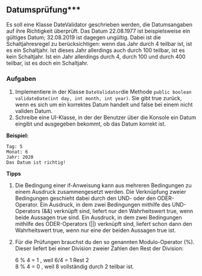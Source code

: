 ## Datumsprüfung***
Es soll eine Klasse DateValidator geschrieben werden, die Datumsangaben auf ihre Richtigkeit überprüft. Das Datum 22.08.1977 ist beispielsweise ein gültiges Datum; 32.08.2019 ist dagegen ungültig. Dabei ist die Schaltjahresregel zu berücksichtigen: wenn das Jahr durch 4 teilbar ist, ist es ein Schaltjahr. Ist dieses Jahr allerdings auch durch 100 teilbar, ist es kein Schaltjahr. Ist ein Jahr allerdings durch 4, durch 100 und durch 400 teilbar, ist es doch ein Schaltjahr.

### Aufgaben

1. Implementiere in der Klasse `DateValidator`die Methode `public boolean validateDate(int day, int month, int year)`. Sie gibt true zurück, wenn es sich um ein korrektes Datum handelt und false bei einem nicht validen Datum.
2. Schreibe eine UI-Klasse, in der der Benutzer über die Konsole ein Datum eingibt und ausgegeben bekommt, ob das Datum korrekt ist.

**Beispiel:**

```
Tag: 5
Monat: 6
Jahr: 2020
Das Datum ist richtig!
```

**Tipps**
1. Die Bedingung einer if-Anweisung kann aus mehreren Bedingungen zu einem Ausdruck zusammengesetzt werden. Die Verknüpfung zweier Bedingungen geschieht dabei durch den UND- oder den ODER-Operator. 
   Ein Ausdruck, in dem zwei Bedingungen mithilfe des UND-Operators (&&) verknüpft sind, liefert nur den Wahrheitswert true, wenn beide Aussagen true sind.
   Ein Ausdruck, in dem zwei Bedingungen mithilfe des ODER-Operators (||) verknüpft sind, liefert schon dann den Wahrheitswert true, wenn nur eine der beiden Aussagen true ist.
2. Für die Prüfungen brauchst du den so genannten Modulo-Operator (%). Dieser liefert bei einer Division zweier Zahlen den Rest der Division:
   
   6 % 4 = 1		, weil 6/4 = 1 Rest 2  
   8 % 4 = 0		, weil 8 vollständig durch 2 teilbar ist.
